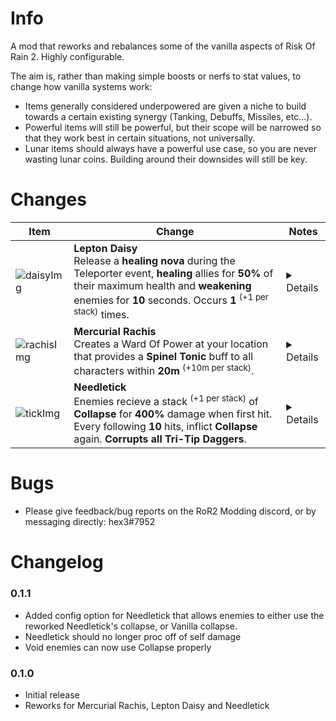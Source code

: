 # Info

A mod that reworks and rebalances some of the vanilla aspects of Risk Of Rain 2. Highly configurable.

The aim is, rather than making simple boosts or nerfs to stat values, to change how vanilla systems work:
* Items generally considered underpowered are given a niche to build towards a certain existing synergy (Tanking, Debuffs, Missiles, etc...).
* Powerful items will still be powerful, but their scope will be narrowed so that they work best in certain situations, not universally.
* Lunar items should always have a powerful use case, so you are never wasting lunar coins. Building around their downsides will still be key.

# Changes

| Item  | Change | Notes |
| ------------- | ------------- | ------------- |
| ![daisyImg] | **Lepton Daisy**<br>Release a **healing nova** during the Teleporter event, **healing** allies for **50%** of their maximum health and **weakening** enemies for **10** seconds. Occurs **1** <sup>(+1 per stack)</sup> times. | <details>Lepton Daisy had very little use for a green item. This change should maintain its purpose as an item that makes your teleporter events easier, and also give the Weaken debuff another chance to shine.</details> |
| ![rachisImg] | **Mercurial Rachis**<br>Creates a Ward Of Power at your location that provides a **Spinel Tonic** buff to all characters within **20m** <sup>(+10m per stack)</sup>. | <details>The Rachis is already a good item, so giving it a synergy with Spinel Tonic seemed like a fun way to bring the Lunar pool together. The stronger buff should raise the stakes of the fight more.</details> |
| ![tickImg] | **Needletick**<br>Enemies recieve a stack <sup>(+1 per stack)</sup> of **Collapse** for **400%** damage when first hit. Every following **10** hits, inflict **Collapse** again. **Corrupts all Tri-Tip Daggers**. | <details>Changing the proc conditions for Needletick should make it a more consistent alternative to the Tri-Tip Dagger, with the guaranteed proc on first hit being an advantage to help it compete with the Bleed effect.</details> |

# Bugs

* Please give feedback/bug reports on the RoR2 Modding discord, or by messaging directly: hex3#7952

# Changelog

### 0.1.1
* Added config option for Needletick that allows enemies to either use the reworked Needletick's collapse, or Vanilla collapse.
* Needletick should no longer proc off of self damage
* Void enemies can now use Collapse properly

### 0.1.0
* Initial release
* Reworks for Mercurial Rachis, Lepton Daisy and Needletick

[DaisyImg]:
https://static.wikia.nocookie.net/riskofrain2_gamepedia_en/images/7/73/Lepton_Daisy.png
[rachisImg]:
https://static.wikia.nocookie.net/riskofrain2_gamepedia_en/images/2/25/Mercurial_Rachis.png
[tickImg]:
https://static.wikia.nocookie.net/riskofrain2_gamepedia_en/images/7/76/Needletick.png